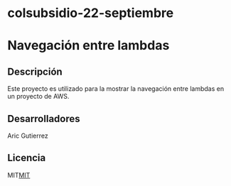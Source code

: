 # colsubsidio-22-septiembre

# Navegación entre lambdas

## Descripción

Este proyecto es utilizado para la mostrar la navegación entre lambdas en un proyecto de AWS.


## Desarrolladores
Aric Gutierrez

## Licencia
MIT[MIT](/LICENSE)
